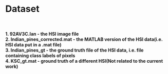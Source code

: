 # Dataset
<br><br>
**1. 92AV3C.lan - the HSI image file** <br>
**2. Indian_pines_corrected.mat - the MATLAB version of the HSI data(i.e. HSI data put in a .mat file)**<br>
**3. Indian_pines_gt - the ground truth file of the HSI data, i.e. file containing class labels of pixels**<br>
**4. KSC_gt.mat - ground truth of a different HSI(Not related to the current work)**
